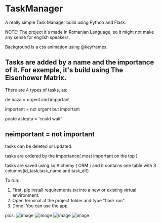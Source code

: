 # TaskManager
A really simple Task Manager build using Python and Flask.

NOTE: The project it's made in Romanian Language, so it might not make any sense for english speakers.


Background is a css animation using @keyframes.

Tasks are added by a name and the importance of it. For exemple, it's build using The Eisenhower Matrix.
------------------------------------------------------------------------------------------------------------
There are 4 types of tasks, as:

de baza = urgent and important

important = not urgent but important

poate astepta = 'could wait'

neimportant = not important
------------------------------------------------------------------------------------------------------------
tasks can be deleted or updated.

tasks are ordered by the importance( most important on the top )

tasks are saved using sqlAlchemy ( ORM ) and it contains one table with 3 columns(id_task,task_name and task_dif)

To run:
1. First, pip install requirements.txt into a new or existing virtual environment.
2. Open terminal at the project folder and type "flask run"
3. Done! You can use the app.

pics:
![image](https://user-images.githubusercontent.com/73346539/190203093-f43441cd-a06c-4752-9e18-7949baafe50b.png)
![image](https://user-images.githubusercontent.com/73346539/190203121-a1e66acb-80de-4471-9206-7c113922480b.png)
![image](https://user-images.githubusercontent.com/73346539/190203214-40147204-7ade-468c-8753-caa82cd3b794.png)
![image](https://user-images.githubusercontent.com/73346539/190203246-39b92b13-be62-41bf-9adc-c813b337621c.png)

